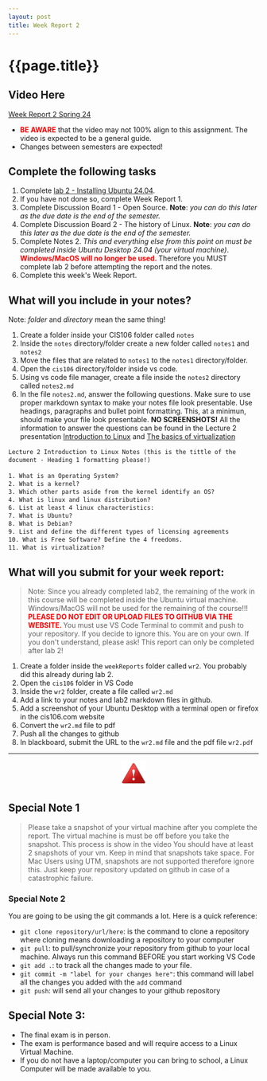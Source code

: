 ```yaml
---
layout: post
title: Week Report 2
---
```

# {{page.title}}

## Video Here
[Week Report 2 Spring 24](https://youtu.be/jqLjiQKnRgc)
* <b style="color:red">BE AWARE</b> that the video may not 100% align to this assignment. The video is expected to be a general guide.
* Changes between semesters are expected! 

## Complete the following tasks
1. Complete [lab 2 - Installing Ubuntu 24.04](https://cis106.com/labs/Lab2_new/).
2. If you have not done so, complete Week Report 1.
3. Complete Discussion Board 1 - Open Source. **Note**: *you can do this later as the due date is the end of the semester.*
4. Complete Discussion Board 2 - The history of Linux. **Note**: *you can do this later as the due date is the end of the semester.*
5. Complete Notes 2. *This and everything else from this point on must be completed inside Ubuntu Desktop 24.04 (your virtual machine)*. <b style="color:red">Windows/MacOS will no longer be used. </b>Therefore you MUST complete lab 2 before attempting the report and the notes.
6. Complete this week's Week Report. 


## What will you include in your notes?
Note: *folder* and *directory* mean the same thing! 
1. Create a folder inside your CIS106 folder called `notes`
2. Inside the `notes` directory/folder create a new folder called `notes1` and `notes2`
3. Move the files that are related to `notes1` to the `notes1` directory/folder.
4. Open the `cis106` directory/folder inside vs code.
5. Using vs code file manager, create a file inside the `notes2` directory called `notes2.md`
6. In the file `notes2.md`, answer the following questions. Make sure to use proper markdown syntax to make your notes file look presentable. Use headings, paragraphs and bullet point formatting. This, at a minimun, should make your file look presentable. **NO SCREENSHOTS!**  All the information to answer the questions can be found in the Lecture 2 presentation [Introduction to Linux](https://rapurl.live/dbx) and [The basics of virtualization](https://rapurl.live/bt7)


```
Lecture 2 Introduction to Linux Notes (this is the tittle of the document - Heading 1 formatting please!)

1. What is an Operating System?
2. What is a kernel?
3. Which other parts aside from the kernel identify an OS?
4. What is linux and linux distribution?
6. List at least 4 linux characteristics:
7. What is Ubuntu?
8. What is Debian?
9. List and define the different types of licensing agreements
10. What is Free Software? Define the 4 freedoms.
11. What is virtualization?
```

## What will you submit for your week report:
> Note: 
> Since you already completed lab2, the remaining of the work in this course will be completed inside the Ubuntu virtual machine. Windows/MacOS will not be used for the remaining of the course!!! <b style="color: red">PLEASE DO NOT EDIT OR UPLOAD FILES TO GITHUB VIA THE WEBSITE. </b>You must use VS Code Terminal to commit and push to your repository. If you decide to ignore this. You are on your own. If you don't understand, please ask! 
> This report can only be completed after lab 2!

1. Create a folder inside the `weekReports` folder called `wr2`. You probably did this already during lab 2.
2. Open the `cis106` folder in VS Code
3. Inside the `wr2` folder, create a file called `wr2.md`
4. Add a link to your notes and lab2 markdown files in github.
5. Add a screenshot of your Ubuntu Desktop with a terminal open or firefox in the cis106.com website
6. Convert the `wr2.md` file to pdf
7. Push all the changes to github
8. In blackboard, submit the URL to the `wr2.md` file and the pdf file `wr2.pdf`

<hr>

<p align="center" style="display:block"><img src="/assets/warning-icon.png" width="50" /></p>

## Special Note 1
> Please take a snapshot of your virtual machine after you complete the report. The virtual machine is must be off before you take the snapshot. This process is show in the video
> You should have at least 2 snapshots of your vm. Keep in mind that snapshots take space.
> For Mac Users using UTM, snapshots are not supported therefore ignore this. Just keep your repository updated on github in case of a catastrophic failure.

### Special Note 2
You are going to be using the git commands a lot. Here is a quick reference:
* `git clone repository/url/here`: is the command to clone a repository where cloning means downloading a repository to your computer
* `git pull`: to pull/synchronize your repository from github to your local machine. Always run this command BEFORE you start working VS Code
* `git add .`: to track all the changes made to your file. 
* `git commit -m "label for your changes here"`: this command will label all the changes you added with the `add` command
* `git push`: will send all your changes to your github repository


## Special Note 3:
* The final exam is in person. 
* The exam is performance based and will require access to a Linux Virtual Machine. 
* If you do not have a laptop/computer you can bring to school, a Linux Computer will be made available to you.
